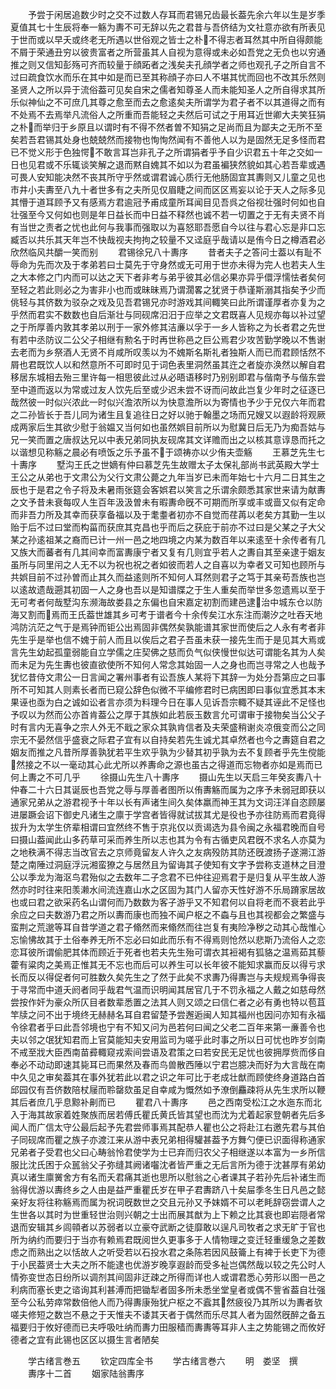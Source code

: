 <!-- { "loadSidebar": true } -->
　　予尝于闲居追数少时之交不过数人存耳而君锡兄齿最长葢先余六年以生是岁季夏值其七十生辰将奉一觞为夀不可无辞以先之君昔与吾侪结为文社意亦欲有所表见于世而或以早夭或终老无所遇以世俗观之皆士之朴不得志者耳然其中所自得颇能不屑于荣通丑穷以彼贵富者之所营虽其人自视为意得或未必如吾党之无负也以穷通推之则又信知彭殇可齐而较量于顔跖者之浅矣夫孔顔学者之师也观孔子之所自言不过曰疏食饮水而乐在其中如是而已至其称顔子亦曰人不堪其忧而回也不改其乐然则圣贤人之所以异于流俗葢可见矣自宋之儒者知尊圣人而未能知圣人之所自得求其所乐似神仙之不可庶几其尊之愈至而去之愈逺矣夫所谓学为君子者不以其道得之而有不处焉不去焉举凡流俗人之所重而吾能轻之夫然后可试之于用耳近世卿大夫笑狂狷之朴而举归于乡原且以谓时有不得不然者曽不知狷之足尚而且为鄙夫之无所不至矣若吾君锡其处身也兢兢然而接物也恂恂然闻有不善他人以为是固然无足多怪而君已不觉义形于色独愕不敢言耳岂非孔子之所谓狷者乎予自少识君五十年之交如一日也见君或不乐辄谈笑解之退而黙自媿其不如以为君虽褊狭然貌如其心若吾辈或遇可畏人安知能决然不丧其所守乎然或谓君诚心质行无他肠固宜其夀则又儿童之见也市井小夫夀至八九十者世多有之夫所见仅眉睫之间而区区焉妄以论于天人之际多见其懵于道耳顾予又有感焉方君逾冠予甫成童所耳闻目见吾呉之俗视壮强时何如也自壮强至今又何如也则是年日益长而中日益不释然也诚不若一切置之于无有夫贤不肖有当世之责者之忧也此何与我事而强取以为喜怒耶吾愿自今以往与君心忘是非口忘臧否以共乐其天年岂不快哉视夫拘拘之较量不又迳庭乎哉请以是侑今日之樽酒君必欣然临风共釂一笑而别
　　君锡徐兄八十夀序
　　昔者夫子之答问士葢以有耻不辱命为先而次及于孝弟若曰士莫先于守身然或无可用于世亦未得为完人也若夫人生之大本修之门内而可以达之天下者非考与弟乎彼其必信必果亦异乎儇浮懦怯者矣何至轻之若此则必之为害非小也而或昧昧焉乃谓濶畧之犹贤于恭谨斯溺其指矣予少而佻轻与其侪数为驳杂之戏及见吾君锡兄亦时游戏其间輙笑曰此所谓谨厚者亦复为之乎然而君实不数数也自后渐壮与同砚席汨汨于应举之文君既喜人见规亦每以补过望之于所厚善内敦其孝弟以刑于一家外修其洁亷以孚于一乡人皆称之为长者君之先世有若中丞防议二公父子相继有勲名于时再世称邑之巨公焉君少攻苦勤学晚以不售谢去老而为乡祭酒人无贤不肖咸所叹羡以为不媿斯名斯礼者独斯人而已而君顾恬然不屑也君既饮人以和然意所不可即时见于词色表里洞然虽其迕之者旋亦涣然以解自君移居东城相去殆三里许每一相思彼此过从必晤语移时乃别别即君与偕南予与偕东尝至中道而返以为常或过友人饮先后至或少迟未尝不讶而问故此岂复少年时之征逐已哉然彼一时似兴浓此一时似兴澹浓所以为快意澹所以为寄情也予少于兄仅六年而君之二孙皆长于吾儿同为诸生且复追往日之好以驰于翰墨之场而兄嫂又以遐龄将观厥成两家后生其欲少慰于翁媪又当何如也虽然娯目前所以为慰冀日后无乃为痴吾姑与兄一笑而置之唐叔达兄以中表兄弟同执友砚席其文详赡而出之以核其意谆恳而托之以谐想见称觞之晨必有喷饭之乐予虽不于颂祷亦以少侑夫壶觞
　　王慕芝先生七十夀序
　　墅沟王氏之世嫡有仲曰慕芝先生故赠太子太保礼部尚书武英殿大学士王公之从弟也于文肃公为父行文肃公薨之九年当岁已未而年始七十六月二日其生之辰也于是君之令子将及未暑雨张筵会客娯君以笑言之乐谓余颇悉其家世来请为献夀之文予昔未衰每叹人生百年汲汲曽未有暇夀命旣不可期而所享或丰或啬又似有定命而非吾力所及其幸而获享备福以及于耄耋者初亦不自觉而荏苒以老矣方其勤一生以贻于后不过曰堂而构菑而获庶其克昌也乎而后之获庇于前亦不过曰是父某之子大父某之孙逺祖某之裔而已计一州一邑之地四境之内某为数百年以来逺至十余传者有几又族大而蕃者有几其间幸而富夀康宁者又复有几则宜乎若人之夀自其至亲逮于姻友虽所与同里闬之人无不以为祝也祝之者如彼而若人之自喜以为幸者又可知也顾所与共娯目前不过孙曽而止其久而益逺则所不知何人耳然则君子之笃于其亲苟吾族也岂以逺故遗哉遡其初固一人之身也吾以是知谱牒之于生人重矣而举世多忽遗焉以至于无可考者何哉墅沟东濒海故娄县之东偏也自宋嘉定初割而建邑逮治中城东仓以防海又割而焉而王氏葢世雄其乡可考于谱者今十余传矣江水东注而潮汐之吐吞天地鸿防沆茫之气于是焉钟而钜公出焉固非偶然矣孰能谱其家世而使后之人永有考者非先生乎是举也信不媿于前人而且以俟后之君子吾虽未获一接先生而于是见其大焉或言先生幼起孤童弱能自立学儒之庄契佛之慈而负气似侠慢世似达可谓能名其为人矣而未足为先生夀也彼直欲使所不知何人常念其始固一人之身也而岂寻常之人也哉予犹忆昔侍文肃公一日言闻之署州事者有讼吾族人某将下其辞一为处分吾第应之曰事所不可知其人则素长者而已窥公辞色似微不平编修君时已病困即曰事似宜悉其本末果诬也亟为白之诚如讼者言亦须为料理今日在事人见诉吾宗輙不疑其诬此不足怪也予叹以为然而公亦首肯葢公之厚于其族如此若辰玉数言允可谓审于接物矣当公父子时有言内无喜争之宗人外无不戢之家众其孰肯信者及夫荣盛稍谢炎凉俄变而公之同宗无不晏然信乎盛衰之际君子宜有以自持矣若先生诚尤其卓然者也今之夀筵自君之姻友而推之凡昔所厚善孰犹若平生欢乎孰为少替其初乎孰为去不复顾者乎先生傥能然接之不以一毫动其心此尤所以养夀命之源也虽古之得道而忘物者亦如是焉而已何上夀之不可几乎
　　徐摄山先生八十夀序
　　摄山先生以天启三年癸亥夀八十仲春二十六日其诞辰也吾党之辱与厚善者图所以侑夀觞而属为之序予未弱冠即获以通家兄弟从之游君视予十年以长有声诸生间久矣体羸而神王其为文词汪洋自恣顾屡进屡蹶会诏下御史凡诸生之廪于学宫者皆得就试拔其尤是役也予亦往防焉而君竟得拔升为太学生侪辈相谓曰宜然终不售于京兆仅以贡谒选为县令闽之永福君晚而自号曰摄山葢闻此山多药草可采而养生所以志也其为令有古循吏风君旣不求名人亦莫为之地秩满不得志当改官去之京师竟留友人许久之友病殁防其防还旣渡扬子遂溯江游楚之南陲过洞庭浮沅湘蛮獠之与居然且为留诲其子使知有文字予尝称支道林之目澄公以季龙为海沤鸟君殆似之去数年二子念君不已仲往迎焉君于是归复从平生故人游然亦时时往来阳羡濑水间流连嘉山水之区固为其门人留亦天性好游不乐局蹐家居故也或曰君之欲采药名山谓何而乃数数为客子游乎又不知君何以自将老而不衰若此乎余应之曰夫数游乃君之所以夀而康也而独不闻户枢之不螙与且也其视都会之繁盛与蛮荆之荒邈等耳自昔学道之君子翛然而来翛然而往岂复有夷险净秽之动其心哉惟心忘愉怫故其于土俗奉养无所不忘必曰如此而乐有不得焉则怆然以悲斯乃流俗人之恋恋耳彼所谓偷肥其体而顾近于死者也若夫先生殆可谓衣其裋褐有狐貉之温焉茹其藜藿有粱肉之美焉正惟其无不忘也而后可以养生可以长年彼不能知求赢而反以得亏求长而反以得促者何可胜数久矣先生之了然于此矣不求夀乃得夀岂与夫规规焉争得丧于寻常而中道夭阏者同乎哉君气温而识明闻其居官几于不罚永福之人戴之如慈母然尝按作奸为豪众所仄目者数辈悉置之法其人则又颂之曰信仁者之必有勇也特以苞苴竿牍之问不出于境终无赫赫名耳自君留楚予尝邂逅闽人知其福州也因问亦知有永福令徐君者乎曰此吾邻境也宁有不知又问为邑若何曰闻之父老二百年来第一亷善令也夫以邻之氓犹知君而上官莫能知夫安用监司为嗟乎此时事之所以日可忧也昨岁剑南不戒至戕大臣西南苗彛輙窥戎索间尝语及君策之曰若安民无足忧也彼拥厚赀而侈自奉必不动动即速其毙耳已而果然及春而鸟兽散西陲以宁君岂臆决而好为大言哉在南中久见之审矣葢其在事外犹若此以君之识之年可比于老成壮猷而顾使终身道路白首邱园仅有吾侪数陪杖屦而聆罄欬虽足自幸咸为慨然如予潦倒麤疎将从先生求所以鞭其后者庶几乎息黥补劓而已
　　瞿君八十夀序
　　邑之西南受松江之水迤东而北入于海其故家着姓聚族而居若傅氏瞿氏黄氏皆其望也而沈为尤着起家登朝者先后多闻人而广信太守公最后起予先君尝师事焉其配恭人瞿也公之将赴江右邀先君与其伯子同砚席而瞿之族子亦渡江来从游中表兄弟相得驩甚葢予方舞勺便已识面得称通家兄弟者子受君也父曰心畴翁怜君使学为士已弃而归农父子相继遂以本富为一乡所信服比沈氏困于众嚚翁父子弥缝其阙诸囓沈者皆严重之无后言所为德于沈甚厚有弟幼真以诸生廪黉舍方有名而夭君痛其逝也思所以慰翁之心者课其子若孙先后补诸生而翁得优游以夀终乡之人由是益严重瞿氏岁在甲子君夀跻八十矣屇季冬生日凡邑之懿亲好友将往称觞焉而属为祝词旣数世之交且元孙又予妺婿不可以老眊辞窃尝谓人之生世各以其时为世重轻世治则兴朝之士出而展其猷为上下赖之比其衰也即岩隠者常退而安辑其乡闾顇者以苏弱者以立豪夺武断之徒靡敢以逞凡司牧者之求无旷于官也所为纳约而要归于当亦有赖焉君既阅世久更事多于人情物理之变迁轻重缓急之差数虑之而熟出之以恬故人之听受若以石投水君之条陈若因风鼓籥上有裨于长吏下为德于小民葢贤士大夫之所不能逮也优游岁晚享遐龄而受多祉岂偶然哉以较之先公时人情弥变世态日纷所以调剂其间固非迂疎之所得而详也人或谓君悉心劳形以图一邑之利病而塞长吏之谘询其利甚溥而把锄犁者固多所未悉坐堂皇者或偶不訾省葢自壮强至今公私劳瘁常数倍他人而乃得夀康殆犹户枢之不蠧其然疲役乃其所以为夀者欤嗟夫修短之数岂不悬之于天惟夫不诿其天者于偶然而乐尽其人者为固然旣醉之备五福要归于攸好德而已夫呼吸吐纳而夀力田服穑而夀夀等耳非人主之势能锡之而攸好德者之宜有此锡也区区以摄生言者陋矣














　　学古绪言巻五
　　钦定四库全书
　　学古绪言巻六
　　明　娄坚　撰
　　夀序十二首
　　姻家陆翁夀序

